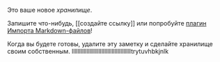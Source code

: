 Это ваше новое *хранилище*.

Запишите что-нибудь, [[создайте ссылку]] или попробуйте [плагин Импорта Markdown-файлов](https://help.obsidian.md/Plugins/Importer)!

Когда вы будете готовы, удалите эту заметку и сделайте хранилище своим собственным. lllllllllllllllllllllllllllllllllllllllltrytuvhbkjnlk